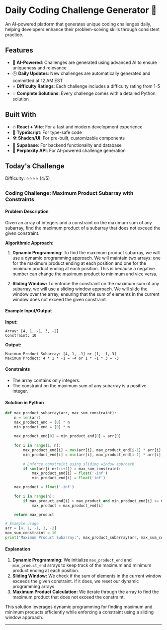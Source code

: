 # Daily Coding Challenge Generator 🚀

An AI-powered platform that generates unique coding challenges daily, helping developers enhance their problem-solving skills through consistent practice.

## Features

- 🤖 **AI-Powered**: Challenges are generated using advanced AI to ensure uniqueness and relevance
- 🕒 **Daily Updates**: New challenges are automatically generated and committed at 12 AM EST
- ⭐ **Difficulty Ratings**: Each challenge includes a difficulty rating from 1-5
- 💡 **Complete Solutions**: Every challenge comes with a detailed Python solution

## Built With

- 🔥 **React + Vite**: For a fast and modern development experience
- 🔷 **TypeScript**: For type-safe code
- 🛠️ **Shadcn/UI**: For pre-built, customizable components
- 🔌 **Supabase**: For backend functionality and database
- 🤖 **Perplexity API**: For AI-powered challenge generation

## Today's Challenge

Difficulty: ⭐⭐⭐⭐ (4/5)

### Coding Challenge: Maximum Product Subarray with Constraints

#### Problem Description

Given an array of integers and a constraint on the maximum sum of any subarray, find the maximum product of a subarray that does not exceed the given constraint.

**Algorithmic Approach:**

1. **Dynamic Programming:** To find the maximum product subarray, we will use a dynamic programming approach. We will maintain two arrays: one for the maximum product ending at each position and one for the minimum product ending at each position. This is because a negative number can change the maximum product to minimum and vice versa.

2. **Sliding Window:** To enforce the constraint on the maximum sum of any subarray, we will use a sliding window approach. We will slide the window over the array, ensuring that the sum of elements in the current window does not exceed the given constraint.

#### Example Input/Output

**Input:**
```
Array: [4, 1, -1, 3, -2]
Constraint: 10
```

**Output:**
```
Maximum Product Subarray: [4, 1, -1] or [1, -1, 3]
Maximum Product: 4 * 1 * -1 = -4 or 1 * -1 * 3 = -3
```

#### Constraints

- The array contains only integers.
- The constraint on the maximum sum of any subarray is a positive integer.

#### Solution in Python

```python
def max_product_subarray(arr, max_sum_constraint):
    n = len(arr)
    max_product_end = [0] * n
    min_product_end = [0] * n
    
    max_product_end[0] = min_product_end[0] = arr[0]
    
    for i in range(1, n):
        max_product_end[i] = max(arr[i], max_product_end[i-1] * arr[i], min_product_end[i-1] * arr[i])
        min_product_end[i] = min(arr[i], max_product_end[i-1] * arr[i], min_product_end[i-1] * arr[i])
        
        # Enforce constraint using sliding window approach
        if sum(arr[i-n+1:i+1]) > max_sum_constraint:
            max_product_end[i] = float('-inf')
            min_product_end[i] = float('inf')

    max_product = float('-inf')
    
    for i in range(n):
        if max_product_end[i] > max_product and min_product_end[i] <= max_sum_constraint:
            max_product = max_product_end[i]

    return max_product

# Example usage
arr = [4, 1, -1, 3, -2]
max_sum_constraint = 10
print("Maximum Product Subarray:", max_product_subarray(arr, max_sum_constraint))
```

#### Explanation

1. **Dynamic Programming:** We initialize `max_product_end` and `min_product_end` arrays to keep track of the maximum and minimum product ending at each position.
2. **Sliding Window:** We check if the sum of elements in the current window exceeds the given constraint. If it does, we reset our dynamic programming arrays.
3. **Maximum Product Calculation:** We iterate through the array to find the maximum product that does not exceed the constraint.

This solution leverages dynamic programming for finding maximum and minimum products efficiently while enforcing a constraint using a sliding window approach.

---